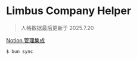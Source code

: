 # Limbus Company Helper

> 人格数据最后更新于 2025.7.20

[Notion 管理集成](https://www.notion.so/profile/integrations)

```bash
$ bun sync
```
